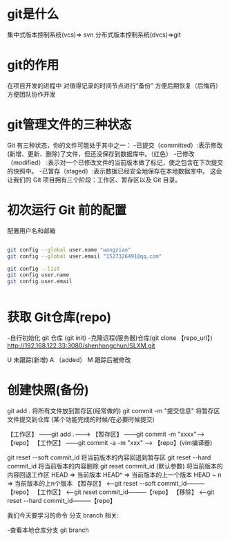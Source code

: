 # git是什么

集中式版本控制系统(vcs)=> svn
分布式版本控制系统(dvcs)=>git

# git的作用

在项目开发的进程中  对值得记录的时间节点进行“备份” 方便后期恢复（后悔药）
方便团队协作开发

# git管理文件的三种状态

 Git 有三种状态，你的文件可能处于其中之一： 
 -已提交（committed）:表示修改(新增、更新、删除)了文件，但还没保存到数据库中。（红色）
 -已修改（modified） :表示对一个已修改文件的当前版本做了标记，使之包含在下次提交的快照中。
 -已暂存（staged）:表示数据已经安全地保存在本地数据库中。
这会让我们的 Git 项目拥有三个阶段：工作区、暂存区以及 Git 目录。

# 初次运行 Git 前的配置

配置用户名和邮箱

```bash

git config --global user.name "wangziao"
git config --global user.email "1527326491@qq.com"

git config --list
git config user.name
git config user.email



```

# 获取 Git仓库(repo)

-自行初始化 git 仓库 (git init)
-克隆远程(服务器)仓库(git clone 【repo_url】)
http://192.168.122.33:3080/shenhongchun/SLXM.git

U 未跟踪(新增)
A （added）
M 跟踪后被修改

# 创建快照(备份)

git add . 将所有文件放到暂存区(经常做的)
git commit -m "提交信息" 将暂存区文件提交到仓库 (某个功能完成的时候/在必要时候提交)

【工作区】 ——git add .———> 【暂存区】 ——git commit -m "xxxx"——> 【repo】
【工作区】 ——git commit -a -m "xxx" ——> 【repo】(vim编译器)

git reset --soft commit_id  将当前版本的内容回退到暂存区
git reset --hard commit_id  将当前版本的内容删除
git reset  commit_id (默认参数)  将当前版本的内容回退工作区
HEAD => 当前版本
HEAD^ => 当前版本的上一个版本
HEAD ~ n => 当前版本的上n个版本
【暂存区】 <—git reset --soft commit_id———【repo】
【工作区】 <—git reset commit_id———【repo】
【移除】 <—git reset --hard commit_id———【repo】


我们今天要学习的命令
分支 branch 相关:


-查看本地仓库分支 git branch